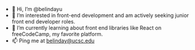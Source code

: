 - 👋 Hi, I’m @belindayu
- 👀 I’m interested in front-end development and am actively seeking junior front end developer roles.
- 🌱 I’m currently learning about front end libraries like React on freeCodeCamp, my favorite platform.
- 📫 Ping me at belinday@ucsc.edu
